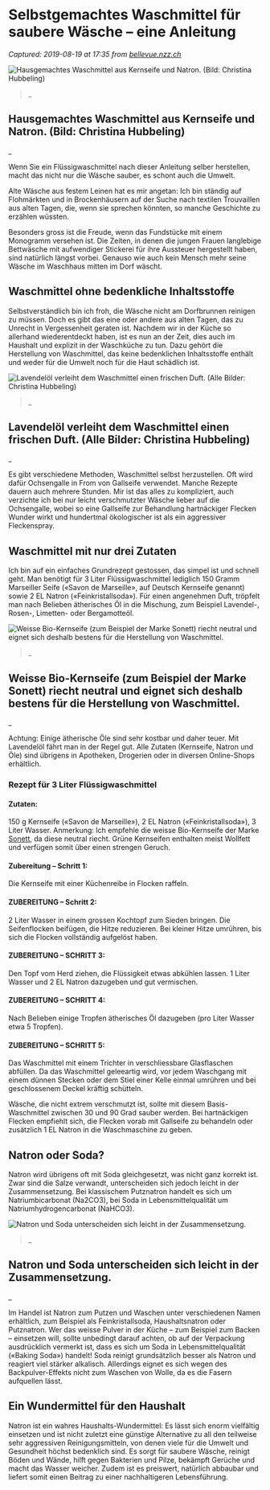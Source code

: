 # Selbstgemachtes Waschmittel für saubere Wäsche – eine Anleitung

_Captured: 2019-08-19 at 17:35 from [bellevue.nzz.ch](https://bellevue.nzz.ch/design-wohnen/selbstgemachtes-waschmittel-fuer-saubere-waesche-eine-anleitung-ld.1502549)_

![Hausgemachtes Waschmittel aus Kernseife und Natron. \(Bild: Christina Hubbeling\)](https://img.nzz.ch/S=W180/O=75/https://nzz-img.s3.amazonaws.com/2019/8/19/c047cc1f-42ce-41ee-8021-c965a3ecb09d.jpeg)

> _

## Hausgemachtes Waschmittel aus Kernseife und Natron. (Bild: Christina Hubbeling)

_

Wenn Sie ein Flüssigwaschmittel nach dieser Anleitung selber herstellen, macht das nicht nur die Wäsche sauber, es schont auch die Umwelt. 

Alte Wäsche aus festem Leinen hat es mir angetan: Ich bin ständig auf Flohmärkten und in Brockenhäusern auf der Suche nach textilen Trouvaillen aus alten Tagen, die, wenn sie sprechen könnten, so manche Geschichte zu erzählen wüssten.

Besonders gross ist die Freude, wenn das Fundstücke mit einem Monogramm versehen ist. Die Zeiten, in denen die jungen Frauen langlebige Bettwäsche mit aufwendiger Stickerei für ihre Aussteuer hergestellt haben, sind natürlich längst vorbei. Genauso wie auch kein Mensch mehr seine Wäsche im Waschhaus mitten im Dorf wäscht. 

## Waschmittel ohne bedenkliche Inhaltsstoffe 

Selbstverständlich bin ich froh, die Wäsche nicht am Dorfbrunnen reinigen zu müssen. Doch es gibt das eine oder andere aus alten Tagen, das zu Unrecht in Vergessenheit geraten ist. Nachdem wir in der Küche so allerhand wiederentdeckt haben, ist es nun an der Zeit, dies auch im Haushalt und explizit in der Waschküche zu tun. Dazu gehört die Herstellung von Waschmittel, das keine bedenklichen Inhaltsstoffe enthält und weder für die Umwelt noch für die Haut schädlich ist. 

![Lavendelöl verleiht dem Waschmittel einen frischen Duft. \(Alle Bilder: Christina Hubbeling\)](https://img.nzz.ch/S=W180/O=75/https://nzz-img.s3.amazonaws.com/2019/8/19/debb3d7f-d445-444d-94da-79766a9f8530.jpeg)

> _

## Lavendelöl verleiht dem Waschmittel einen frischen Duft. (Alle Bilder: Christina Hubbeling)

_

Es gibt verschiedene Methoden, Waschmittel selbst herzustellen. Oft wird dafür Ochsengalle in From von Gallseife verwendet. Manche Rezepte dauern auch mehrere Stunden. Mir ist das alles zu kompliziert, auch verzichte ich bei nur leicht verschmutzter Wäsche lieber auf die Ochsengalle, wobei so eine Gallseife zur Behandlung hartnäckiger Flecken Wunder wirkt und hundertmal ökologischer ist als ein aggressiver Fleckenspray. 

## Waschmittel mit nur drei Zutaten

Ich bin auf ein einfaches Grundrezept gestossen, das simpel ist und schnell geht. Man benötigt für 3 Liter Flüssigwaschmittel lediglich 150 Gramm Marseiller Seife («Savon de Marseille», auf Deutsch Kernseife genannt) sowie 2 EL Natron («Feinkristallsoda»). Für einen angenehmen Duft, tröpfelt man nach Belieben ätherisches Öl in die Mischung, zum Beispiel Lavendel-, Rosen-, Limetten- oder Bergamotteöl.

![Weisse Bio-Kernseife \(zum Beispiel der Marke Sonett\) riecht neutral und eignet sich deshalb bestens für die Herstellung von Waschmittel.](https://img.nzz.ch/S=W180/O=75/https://nzz-img.s3.amazonaws.com/2019/8/19/2ce60df6-10df-4c17-8a4a-6b7e7e641b15.jpeg)

> _

## Weisse Bio-Kernseife (zum Beispiel der Marke Sonett) riecht neutral und eignet sich deshalb bestens für die Herstellung von Waschmittel.

_

Achtung: Einige ätherische Öle sind sehr kostbar und daher teuer. Mit Lavendelöl fährt man in der Regel gut. Alle Zutaten (Kernseife, Natron und Öle) sind übrigens in Apotheken, Drogerien oder in diversen Online-Shops erhältlich.

### Rezept für 3 Liter Flüssigwaschmittel

#### Zutaten: 

150 g Kernseife («Savon de Marseille»), 2 EL Natron («Feinkristallsoda»), 3 Liter Wasser. Anmerkung: Ich empfehle die weisse Bio-Kernseife der Marke [Sonett](https://www.sonett.eu/produkte-shop/koerperpflege/kernseife/), da diese neutral riecht. Grüne Kernseifen enthalten meist Wollfett und verfügen somit über einen strengen Geruch.

#### Zubereitung – Schritt 1: 

Die Kernseife mit einer Küchenreibe in Flocken raffeln.

#### ZUBEREITUNG – Schritt 2:

2 Liter Wasser in einem grossen Kochtopf zum Sieden bringen. Die Seifenflocken beifügen, die Hitze reduzieren. Bei kleiner Hitze umrühren, bis sich die Flocken vollständig aufgelöst haben.

#### ZUBEREITUNG – SCHRITT 3:

Den Topf vom Herd ziehen, die Flüssigkeit etwas abkühlen lassen. 1 Liter Wasser und 2 EL Natron dazugeben und gut vermischen.

#### ZUBEREITUNG – SCHRITT 4:

Nach Belieben einige Tropfen ätherisches Öl dazugeben (pro Liter Wasser etwa 5 Tropfen).

#### ZUBEREITUNG – SCHRITT 5:

Das Waschmittel mit einem Trichter in verschliessbare Glasflaschen abfüllen. Da das Waschmittel geleeartig wird, vor jedem Waschgang mit einem dünnen Stecken oder dem Stiel einer Kelle einmal umrühren und bei geschlossenem Deckel kräftig schütteln.

Wäsche, die nicht extrem verschmutzt ist, sollte mit diesem Basis-Waschmittel zwischen 30 und 90 Grad sauber werden. Bei hartnäckigen Flecken empfiehlt sich, die Flecken vorab mit Gallseife zu behandeln oder zusätzlich 1 EL Natron in die Waschmaschine zu geben. 

## Natron oder Soda?

Natron wird übrigens oft mit Soda gleichgesetzt, was nicht ganz korrekt ist. Zwar sind die Salze verwandt, unterscheiden sich jedoch leicht in der Zusammensetzung. Bei klassischem Putznatron handelt es sich um Natriumbicarbonat (Na2CO3), bei Soda in Lebensmittelqualität um Natriumhydrogencarbonat (NaHCO3).

![Natron und Soda unterscheiden sich leicht in der Zusammensetzung.](https://img.nzz.ch/S=W180/O=75/https://nzz-img.s3.amazonaws.com/2019/8/19/e2cf07ed-8be0-4937-bcab-eaf70eb9c7f6.jpeg)

> _

## Natron und Soda unterscheiden sich leicht in der Zusammensetzung.

_

Im Handel ist Natron zum Putzen und Waschen unter verschiedenen Namen erhältlich, zum Beispiel als Feinkristallsoda, Haushaltsnatron oder Putznatron. Wer das weisse Pulver in der Küche – zum Beispiel zum Backen – einsetzen will, sollte unbedingt darauf achten, ob auf der Verpackung ausdrücklich vermerkt ist, dass es sich um Soda in Lebensmittelqualität («Baking Soda») handelt! Soda reinigt grundsätzlich besser als Natron und reagiert viel stärker alkalisch. Allerdings eignet es sich wegen des Backpulver-Effekts nicht zum Waschen von Wolle, da es die Fasern aufquellen lässt.

## Ein Wundermittel für den Haushalt

Natron ist ein wahres Haushalts-Wundermittel: Es lässt sich enorm vielfältig einsetzen und ist nicht zuletzt eine günstige Alternative zu all den teilweise sehr aggressiven Reinigungsmitteln, von denen viele für die Umwelt und Gesundheit höchst bedenklich sind. Es sorgt für saubere Wäsche, reinigt Böden und Wände, hilft gegen Bakterien und Pilze, bekämpft Gerüche und macht das Wasser weicher. Zudem ist es preiswert, natürlich abbaubar und liefert somit einen Beitrag zu einer nachhaltigeren Lebensführung. 


